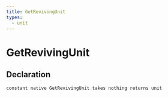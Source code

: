 ```yaml
---
title: GetRevivingUnit
types:
  - unit
---
```


# GetRevivingUnit

## Declaration

```
constant native GetRevivingUnit takes nothing returns unit
```